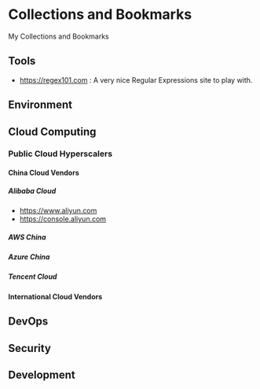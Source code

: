 # Collections and Bookmarks
My Collections and Bookmarks

## Tools

- https://regex101.com : A very nice Regular Expressions site to play with.

## Environment

## Cloud Computing

### Public Cloud Hyperscalers

#### China Cloud Vendors

##### Alibaba Cloud

- https://www.aliyun.com
- https://console.aliyun.com

##### AWS China

##### Azure China

##### Tencent Cloud

#### International Cloud Vendors

## DevOps

## Security

## Development

